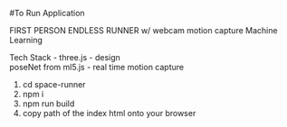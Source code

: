 #To Run Application

FIRST PERSON ENDLESS RUNNER w/ webcam motion capture Machine Learning

Tech Stack - 
three.js - design\
poseNet from ml5.js - real time motion capture


1. cd space-runner
2. npm i
3. npm run build
4. copy path of the index html onto your browser
